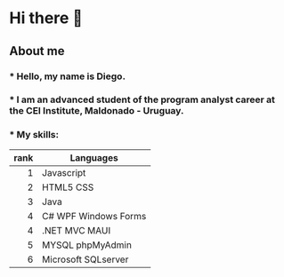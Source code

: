 # Hi there 👋

## About me
###  * Hello, my name is Diego. 
###  * I am an advanced student of the program analyst career at the CEI Institute, Maldonado - Uruguay.
###  * My skills:

| rank   | Languages              |
|-------:|------------------------|
|       1| Javascript             |
|       2| HTML5  CSS             |
|       3| Java                   |   
|       4| C#  WPF  Windows Forms |
|       4| .NET   MVC   MAUI      |
|       5| MYSQL  phpMyAdmin      |
|       6| Microsoft SQLserver    |
<!--
**DiegoFernandezS/DiegoFernandezS** is a ✨ _special_ ✨ repository because its `README.md` (this file) appears on your GitHub profile.

Here are some ideas to get you started:

- 🔭 I’m currently working on ...
- 🌱 I’m currently learning ...
- 👯 I’m looking to collaborate on ...
- 🤔 I’m looking for help with ...
- 💬 Ask me about ...
- 📫 How to reach me: ...
- 😄 Pronouns: ...
- ⚡ Fun fact: ...
-->
